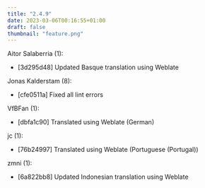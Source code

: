 ```yaml
---
title: "2.4.9"
date: 2023-03-06T00:16:55+01:00
draft: false
thumbnail: "feature.png"
---
```


Aitor Salaberria (1):
  * [3d295d48] Updated Basque translation using Weblate

Jonas Kalderstam (8):
  * [cfe0511a] Fixed all lint errors

VfBFan (1):
  * [dbfa1c90] Translated using Weblate (German)

jc (1):
  * [76b24997] Translated using Weblate (Portuguese (Portugal))

zmni (1):
  * [6a822bb8] Updated Indonesian translation using Weblate

